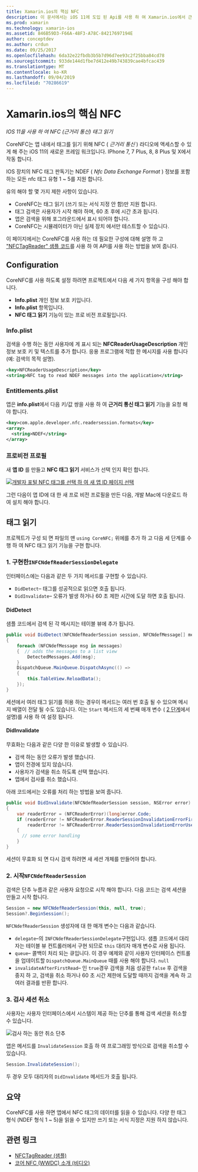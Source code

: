 ```yaml
---
title: Xamarin.ios의 핵심 NFC
description: 이 문서에서는 iOS 11에 도입 된 Api를 사용 하 여 Xamarin.ios에서 근거리 통신 태그를 읽는 방법을 설명 합니다.
ms.prod: xamarin
ms.technology: xamarin-ios
ms.assetid: 846B59D3-F66A-48F3-A78C-84217697194E
author: conceptdev
ms.author: crdun
ms.date: 09/25/2017
ms.openlocfilehash: 6da32e22fbdb3b5b7d96d7ee93c2f25bba84cd78
ms.sourcegitcommit: 933de144d1fbe7d412e49b743839cae4bfcac439
ms.translationtype: MT
ms.contentlocale: ko-KR
ms.lasthandoff: 09/04/2019
ms.locfileid: "70286619"
---
```

# <a name="core-nfc-in-xamarinios"></a>Xamarin.ios의 핵심 NFC

_IOS 11을 사용 하 여 NFC (근거리 통신) 태그 읽기_

CoreNFC는 앱 내에서 태그를 읽기 위해 NFC ( _근거리 통신_ ) 라디오에 액세스할 수 있게 해 주는 iOS 11의 새로운 프레임 워크입니다. IPhone 7, 7 Plus, 8, 8 Plus 및 X에서 작동 합니다.

IOS 장치의 NFC 태그 판독기는 NDEF ( _Nfc Data Exchange Format_ ) 정보를 포함 하는 모든 nfc 태그 유형 1 ~ 5를 지원 합니다.

유의 해야 할 몇 가지 제한 사항이 있습니다.

- CoreNFC는 태그 읽기 (쓰기 또는 서식 지정 안 함)만 지원 합니다.
- 태그 검색은 사용자가 시작 해야 하며, 60 초 후에 시간 초과 됩니다.
- 앱은 검색을 위해 포그라운드에서 표시 되어야 합니다.
- CoreNFC는 시뮬레이터가 아닌 실제 장치 에서만 테스트할 수 있습니다.

이 페이지에서는 CoreNFC를 사용 하는 데 필요한 구성에 대해 설명 하 고 ["NFCTagReader" 샘플 코드](https://docs.microsoft.com/samples/xamarin/ios-samples/ios11-nfctagreader)를 사용 하 여 API를 사용 하는 방법을 보여 줍니다.

## <a name="configuration"></a>Configuration

CoreNFC를 사용 하도록 설정 하려면 프로젝트에서 다음 세 가지 항목을 구성 해야 합니다.

- **Info.plist** 개인 정보 보호 키입니다.
- **Info.plist** 항목입니다.
- **NFC 태그 읽기** 기능이 있는 프로 비전 프로필입니다.

### <a name="infoplist"></a>Info.plist

검색을 수행 하는 동안 사용자에 게 표시 되는 **NFCReaderUsageDescription** 개인 정보 보호 키 및 텍스트를 추가 합니다. 응용 프로그램에 적합 한 메시지를 사용 합니다 (예: 검색의 목적 설명).

```xml
<key>NFCReaderUsageDescription</key>
<string>NFC tag to read NDEF messages into the application</string>
```

### <a name="entitlementsplist"></a>Entitlements.plist

앱은 **info.plist**에서 다음 키/값 쌍을 사용 하 여 **근거리 통신 태그 읽기** 기능을 요청 해야 합니다.

```xml
<key>com.apple.developer.nfc.readersession.formats</key>
<array>
  <string>NDEF</string>
</array>
```

### <a name="provisioning-profile"></a>프로비전 프로필

새 **앱 ID** 를 만들고 **NFC 태그 읽기** 서비스가 선택 인지 확인 합니다.

[![개발자 포털 NFC 태그를 선택 하 여 새 앱 ID 페이지 선택](corenfc-images/app-services-nfc-sml.png)](corenfc-images/app-services-nfc.png#lightbox)

그런 다음이 앱 ID에 대 한 새 프로 비전 프로필을 만든 다음, 개발 Mac에 다운로드 하 여 설치 해야 합니다.

## <a name="reading-a-tag"></a>태그 읽기

프로젝트가 구성 되 면 파일의 맨 `using CoreNFC;` 위에를 추가 하 고 다음 세 단계를 수행 하 여 NFC 태그 읽기 기능을 구현 합니다.

### <a name="1-implement-infcndefreadersessiondelegate"></a>1. 구현한`INFCNdefReaderSessionDelegate`

인터페이스에는 다음과 같은 두 가지 메서드를 구현할 수 있습니다.

- `DidDetect`– 태그를 성공적으로 읽으면 호출 됩니다.
- `DidInvalidate`– 오류가 발생 하거나 60 초 제한 시간에 도달 하면 호출 됩니다.

#### <a name="diddetect"></a>DidDetect

샘플 코드에서 검색 된 각 메시지는 테이블 뷰에 추가 됩니다.

```csharp
public void DidDetect(NFCNdefReaderSession session, NFCNdefMessage[] messages)
{
    foreach (NFCNdefMessage msg in messages)
    {  // adds the messages to a list view
        DetectedMessages.Add(msg);
    }
    DispatchQueue.MainQueue.DispatchAsync(() =>
    {
        this.TableView.ReloadData();
    });
}
```

세션에서 여러 태그 읽기를 허용 하는 경우이 메서드는 여러 번 호출 될 수 있으며 메시지 배열이 전달 될 수도 있습니다. 이는 `Start` 메서드의 세 번째 매개 변수 ( [2 단계](#step2)에서 설명)를 사용 하 여 설정 됩니다.

#### <a name="didinvalidate"></a>DidInvalidate

무효화는 다음과 같은 다양 한 이유로 발생할 수 있습니다.

- 검색 하는 동안 오류가 발생 했습니다.
- 앱이 전경에 있지 않습니다.
- 사용자가 검색을 취소 하도록 선택 했습니다.
- 앱에서 검사를 취소 했습니다.

아래 코드에서는 오류를 처리 하는 방법을 보여 줍니다.

```csharp
public void DidInvalidate(NFCNdefReaderSession session, NSError error)
{
    var readerError = (NFCReaderError)(long)error.Code;
    if (readerError != NFCReaderError.ReaderSessionInvalidationErrorFirstNDEFTagRead &&
        readerError != NFCReaderError.ReaderSessionInvalidationErrorUserCanceled)
    {
      // some error handling
    }
}
```

세션이 무효화 되 면 다시 검색 하려면 새 세션 개체를 만들어야 합니다.

<a name="step2" />

### <a name="2-start-an-nfcndefreadersession"></a>2. 시작`NFCNdefReaderSession`

검색은 단추 누름과 같은 사용자 요청으로 시작 해야 합니다.
다음 코드는 검색 세션을 만들고 시작 합니다.

```csharp
Session = new NFCNdefReaderSession(this, null, true);
Session?.BeginSession();
```

`NFCNdefReaderSession` 생성자에 대 한 매개 변수는 다음과 같습니다.

- `delegate`–의 `INFCNdefReaderSessionDelegate`구현입니다. 샘플 코드에서 대리자는 테이블 뷰 컨트롤러에서 구현 되므로 `this` 대리자 매개 변수로 사용 됩니다.
- `queue`– 콜백이 처리 되는 큐입니다. 이 경우 예제와 같이 사용자 인터페이스 컨트롤을 업데이트할 `DispatchQueue.MainQueue` 때를 사용 해야 합니다. `null`
- `invalidateAfterFirstRead`– 인 `true`경우 검색을 처음 성공한 `false` 후 검색을 중지 하 고, 검색을 취소 하거나 60 초 시간 제한에 도달할 때까지 검색을 계속 하 고 여러 결과를 반환 합니다.


### <a name="3-cancel-the-scanning-session"></a>3. 검사 세션 취소

사용자는 사용자 인터페이스에서 시스템이 제공 하는 단추를 통해 검색 세션을 취소할 수 있습니다.

![검사 하는 동안 취소 단추](corenfc-images/scan-cancel-sml.png)

앱은 메서드를 `InvalidateSession` 호출 하 여 프로그래밍 방식으로 검색을 취소할 수 있습니다.

```csharp
Session.InvalidateSession();
```

두 경우 모두 대리자의 `DidInvalidate` 메서드가 호출 됩니다.

## <a name="summary"></a>요약

CoreNFC를 사용 하면 앱에서 NFC 태그의 데이터를 읽을 수 있습니다. 다양 한 태그 형식 (NDEF 형식 1 ~ 5)을 읽을 수 있지만 쓰기 또는 서식 지정은 지원 하지 않습니다.


## <a name="related-links"></a>관련 링크

- [NFCTagReader (샘플)](https://docs.microsoft.com/samples/xamarin/ios-samples/ios11-nfctagreader)
- [코어 NFC (WWDC) 소개 (비디오)](https://developer.apple.com/videos/play/wwdc2017/718/)
